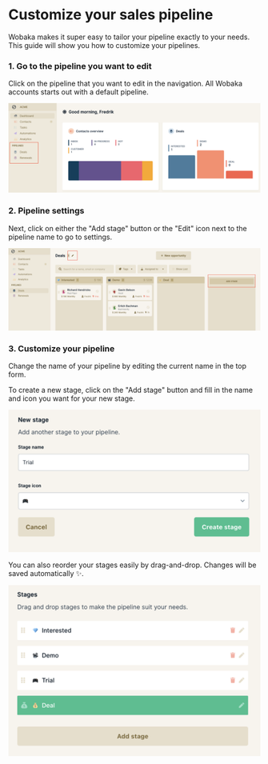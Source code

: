 # Customize your sales pipeline

Wobaka makes it super easy to tailor your pipeline exactly to your needs. This guide will show you how to customize your pipelines.

### 1. Go to the pipeline you want to edit

Click on the pipeline that you want to edit in the navigation. All Wobaka accounts starts out with a default pipeline.

![Pipeline navigation](../.gitbook/assets/screenshot-2021-08-20-at-10.31.07.png)

### 2. Pipeline settings

Next, click on either the "Add stage" button or the "Edit" icon next to the pipeline name to go to settings.

![Pipeline settings](../.gitbook/assets/screenshot-2021-08-20-at-10.31.59.png)

### 3. Customize your pipeline

Change the name of your pipeline by editing the current name in the top form.

To create a new stage, click on the "Add stage" button and fill in the name and icon you want for your new stage.

![New stage](../.gitbook/assets/screenshot-2021-08-20-at-10.36.18.png)

You can also reorder your stages easily by drag-and-drop. Changes will be saved automatically ✨.

![](../.gitbook/assets/screenshot-2021-08-20-at-10.39.15.png)



